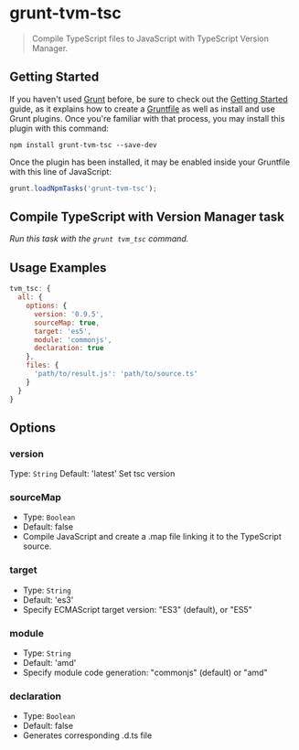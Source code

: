 # grunt-tvm-tsc
> Compile TypeScript files to JavaScript with TypeScript Version Manager.

## Getting Started
If you haven't used [Grunt](http://gruntjs.com/) before, be sure to check out the [Getting Started](http://gruntjs.com/getting-started) guide, as it explains how to create a [Gruntfile](http://gruntjs.com/sample-gruntfile) as well as install and use Grunt plugins. Once you're familiar with that process, you may install this plugin with this command:

```shell
npm install grunt-tvm-tsc --save-dev
```

Once the plugin has been installed, it may be enabled inside your Gruntfile with this line of JavaScript:

```js
grunt.loadNpmTasks('grunt-tvm-tsc');
```

## Compile TypeScript with Version Manager task

_Run this task with the `grunt tvm_tsc` command._

## Usage Examples

```js
tvm_tsc: {
  all: {
    options: {
      version: '0.9.5',
      sourceMap: true,
      target: 'es5',
      module: 'commonjs',
      declaration: true
    },
    files: {
      'path/to/result.js': 'path/to/source.ts'
    }
  }
}
```

## Options
### version
Type: `String`
Default: 'latest'
Set tsc version

### sourceMap
+ Type: `Boolean`
+ Default: false
+ Compile JavaScript and create a .map file linking it to the TypeScript source.

### target
+ Type: `String`
+ Default: 'es3'
+ Specify ECMAScript target version: "ES3" (default), or "ES5"

### module
+ Type: `String`
+ Default: 'amd'
+ Specify module code generation: "commonjs" (default) or "amd"

### declaration
+ Type: `Boolean`
+ Default: false
+ Generates corresponding .d.ts file


